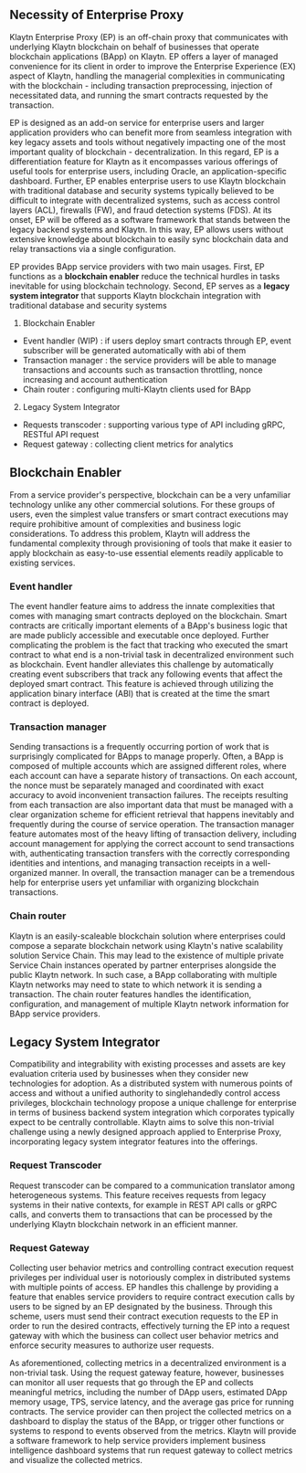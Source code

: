 ## Necessity of Enterprise Proxy <a id="necessity-of-enterprise-proxy"></a>
Klaytn Enterprise Proxy (EP) is an off-chain proxy that communicates with underlying Klaytn blockchain on behalf of businesses that operate blockchain applications (BApp) on Klaytn. EP offers a layer of managed convenience for its client in order to improve the Enterprise Experience (EX) aspect of Klaytn, handling the managerial complexities in communicating with the blockchain - including transaction preprocessing, injection of necessitated data, and running the smart contracts requested by the transaction.

EP is designed as an add-on service for enterprise users and larger application providers who can benefit more from seamless integration with key legacy assets and tools without negatively impacting one of the most important quality of blockchain - decentralization. In this regard, EP is a differentiation feature for Klaytn as it encompasses various offerings of useful tools for enterprise users, including Oracle, an application-specific dashboard. Further, EP enables enterprise users to use Klaytn blockchain with traditional database and security systems typically believed to be difficult to integrate with decentralized systems, such as access control layers (ACL), firewalls (FW), and fraud detection systems (FDS). At its onset, EP will be offered as a software framework that stands between the legacy backend systems and Klaytn. In this way, EP allows users without extensive knowledge about blockchain to easily sync blockchain data and relay transactions via a single configuration.

EP provides BApp service providers with two main usages. First, EP functions as a **blockchain enabler** reduce the technical hurdles in tasks inevitable for using blockchain technology. Second, EP serves as a **legacy system integrator** that supports Klaytn blockchain integration with traditional database and security systems

1. Blockchain Enabler
 - Event handler (WIP) : if users deploy smart contracts through EP, event subscriber will be generated automatically with abi of them
 - Transaction manager : the service providers will be able to manage transactions and accounts such as transaction throttling, nonce increasing and account authentication
 - Chain router : configuring multi-Klaytn clients used for BApp


2. Legacy System Integrator
 - Requests transcoder : supporting various type of API including gRPC, RESTful API request
 - Request gateway : collecting client metrics for analytics


 ## Blockchain Enabler

 From a service provider's perspective, blockchain can be a very unfamiliar technology unlike any other commercial solutions. For these groups of users, even the simplest value transfers or smart contract executions may require prohibitive amount of complexities and business logic considerations. To address this problem, Klaytn will address the fundamental complexity through provisioning of tools that make it easier to apply blockchain as easy-to-use essential elements readily applicable to existing services.

 ### Event handler

 The event handler feature aims to address the innate complexities that comes with managing smart contracts deployed on the blockchain. Smart contracts are critically important elements of a BApp's business logic that are made publicly accessible and executable once deployed. Further complicating the problem is the fact that tracking who executed the smart contract to what end is a non-trivial task in decentralized environment such as blockchain. Event handler alleviates this challenge by automatically creating event subscribers that track any following events that affect the deployed smart contract. This feature is achieved through utilizing the application binary interface (ABI) that is created at the time the smart contract is deployed.

 ### Transaction manager

 Sending transactions is a frequently occurring portion of work that is surprisingly complicated for BApps to manage properly. Often, a BApp is composed of multiple accounts which are assigned different roles, where each account can have a separate history of transactions. On each account, the nonce must be separately managed and coordinated with exact accuracy to avoid inconvenient transaction failures. The receipts resulting from each transaction are also important data that must be managed with a clear organization scheme for efficient retrieval that happens inevitably and frequently during the course of service operation. The transaction manager feature automates most of the heavy lifting of transaction delivery, including account management for applying the correct account to send transactions with, authenticating transaction transfers with the correctly corresponding identities and intentions, and managing transaction receipts in a well-organized manner. In overall, the transaction manager can be a tremendous help for enterprise users yet unfamiliar with organizing blockchain transactions.

 ### Chain router

 Klaytn is an easily-scaleable blockchain solution where enterprises could compose a separate blockchain network using Klaytn's native scalability solution Service Chain. This may lead to the existence of multiple private Service Chain instances operated by partner enterprises alongside the public Klaytn network. In such case, a BApp collaborating with multiple Klaytn networks may need to state to which network it is sending a transaction. The chain router features handles the identification, configuration, and management of multiple Klaytn network information for BApp service providers.

 ## Legacy System Integrator

 Compatibility and integrability with existing processes and assets are key evaluation criteria used by businesses when they consider new technologies for adoption. As a distributed system with numerous points of access and without a unified authority to singlehandedly control access privileges, blockchain technology propose a unique challenge for enterprise in terms of business backend system integration which corporates typically expect to be centrally controllable. Klaytn aims to solve this non-trivial challenge using a newly designed approach applied to Enterprise Proxy, incorporating legacy system integrator features into the offerings.

 ### Request Transcoder

 Request transcoder can be compared to a communication translator among heterogeneous systems. This feature receives requests from legacy systems in their native contexts, for example in REST API calls or gRPC calls, and converts them to transactions that can be processed by the underlying Klaytn blockchain network in an efficient manner.

 ### Request Gateway

 Collecting user behavior metrics and controlling contract execution request privileges per individual user is notoriously complex in distributed systems with multiple points of access. EP handles this challenge by providing a feature that enables service providers to require contract execution calls by users to be signed by an EP designated by the business. Through this scheme, users must send their contract execution requests to the EP in order to run the desired contracts, effectively turning the EP into a request gateway with which the business can collect user behavior metrics and enforce security measures to authorize user requests.

 As aforementioned, collecting metrics in a decentralized environment is a non-trivial task. Using the request gateway feature, however, businesses can monitor all user requests that go through the EP and collects meaningful metrics, including the number of DApp users,  estimated DApp memory usage, TPS, service latency, and the average gas price for running contracts. The service provider can then project the collected metrics on a dashboard to display the status of the BApp, or trigger other functions or systems to respond to events observed from the metrics. Klaytn will provide a software framework to help service providers implement business intelligence dashboard systems that run request gateway to collect metrics and visualize the collected metrics.

